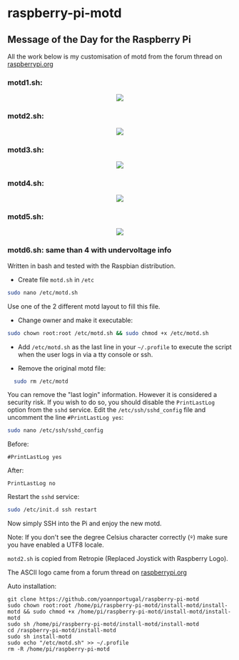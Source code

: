 # raspberry-pi-motd

## Message of the Day for the Raspberry Pi ####

All the work below is my customisation of motd from the forum thread on [raspberrypi.org](https://www.raspberrypi.org/forums/viewtopic.php?t=23440)


### motd1.sh:
<p align="center">
  <img src="https://github.com/yoannportugal/raspberry-pi-motd/blob/master/motd1.png"/>
</p>

### motd2.sh:
<p align="center">
  <img src="https://github.com/yoannportugal/raspberry-pi-motd/blob/master/motd2.png"/>
</p>

### motd3.sh:
<p align="center">
  <img src="https://github.com/yoannportugal/raspberry-pi-motd/blob/master/motd3.png"/>
</p>

### motd4.sh:
<p align="center">
  <img src="https://github.com/yoannportugal/raspberry-pi-motd/blob/master/motd4.png"/>
</p> 

### motd5.sh:
<p align="center">
  <img src="https://github.com/yoannportugal/raspberry-pi-motd/blob/master/motd5.png"/>
</p> 

### motd6.sh: same than 4 with undervoltage info

Written in bash and tested with the Raspbian distribution.

- Create file `motd.sh` in `/etc`

```bash
sudo nano /etc/motd.sh
```
Use one of the 2 different motd layout to fill this file.

- Change owner and make it executable: 

```bash
sudo chown root:root /etc/motd.sh && sudo chmod +x /etc/motd.sh
```

- Add `/etc/motd.sh` as the last line in your `~/.profile` to execute the script when the user logs in via a tty console or ssh.


- Remove the original motd file: 

```bash
  sudo rm /etc/motd
```


You can remove the "last login" information. However it is considered a security risk. If you wish to do so, you should disable the `PrintLastLog` option from the `sshd` service. Edit the `/etc/ssh/sshd_config` file and uncomment the line `#PrintLastLog yes`:
  
  ```bash
  sudo nano /etc/ssh/sshd_config
  ```
  
  Before:
  
  ```text
  #PrintLastLog yes
  ```
  
  After:
  
  ```text
  PrintLastLog no
  ```
  
  Restart the `sshd` service:
  
  ```bash
  sudo /etc/init.d ssh restart
  ```
Now simply SSH into the Pi and enjoy the new motd.

Note: If you don't see the degree Celsius character correctly (`º`) make sure you have enabled a UTF8 locale.


`motd2.sh` is copied from Retropie (Replaced Joystick with Raspberry Logo).

The ASCII logo came from a forum thread on [raspberrypi.org](https://www.raspberrypi.org/forums/viewtopic.php?f=63&t=5494#p78678)


Auto installation:
```
git clone https://github.com/yoannportugal/raspberry-pi-motd
sudo chown root:root /home/pi/raspberry-pi-motd/install-motd/install-motd && sudo chmod +x /home/pi/raspberry-pi-motd/install-motd/install-motd
sudo sh /home/pi/raspberry-pi-motd/install-motd/install-motd
cd /raspberry-pi-motd/install-motd
sudo sh install-motd
sudo echo "/etc/motd.sh" >> ~/.profile
rm -R /home/pi/raspberry-pi-motd
```


